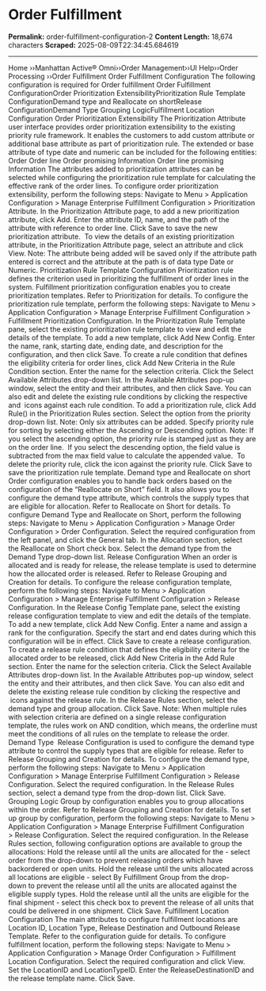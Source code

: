 # Order Fulfillment 

**Permalink:** order-fulfillment-configuration-2
**Content Length:** 18,674 characters
**Scraped:** 2025-08-09T22:34:45.684619

---

Home &rsaquo;&rsaquo;Manhattan Active® Omni&rsaquo;&rsaquo;Order Management&rsaquo;&rsaquo;UI Help&rsaquo;&rsaquo;Order Processing ››Order Fulfillment Order Fulfillment Configuration The following configuration is required for Order fulfillment Order Fulfillment ConfigurationOrder Prioritization ExtensibilityPrioritization Rule Template ConfigurationDemand type and Reallocate on shortRelease ConfigurationDemand Type&nbsp;Grouping LogicFulfillment Location Configuration Order Prioritization Extensibility The Prioritization Attribute user interface provides order prioritization extensibility to the existing priority rule framework.&nbsp;It enables the customers to add custom&nbsp;attribute or additional base attribute as part of prioritization rule. The extended or base attribute of type date and numeric&nbsp;can be included for the following entities: Order Order line Order promising Information Order line promising Information The attributes added to prioritization attributes can be selected&nbsp;while configuring the prioritization rule template for calculating the effective rank of the order lines. To configure order prioritization extensibility, perform the following steps: Navigate to Menu &gt; Application Configuration &gt; Manage Enterprise Fulfillment Configuration &gt; Prioritization Attribute. In the Prioritization Attribute page, to add a new prioritization attribute, click Add. Enter the attribute ID, name, and the path of the attribute with reference to order line. Click Save to save the new prioritization attribute.&nbsp; To view the details of an existing prioritization attribute, in the Prioritization Attribute page, select an attribute and click View. Note: The attribute being added will be saved only if the attribute path entered is correct and the attribute at the path is of data type Date or Numeric. Prioritization Rule Template Configuration Prioritization rule defines the criterion used in prioritizing the fulfillment of order lines in the system. Fulfillment prioritization configuration enables you to create prioritization templates. Refer to Prioritization&nbsp;for details. To configure&nbsp;the prioritization rule&nbsp;template, perform the following steps: Navigate to Menu&nbsp;&gt; Application Configuration&nbsp;&gt; Manage Enterprise Fulfillment Configuration &gt; Fulfillment&nbsp;Prioritization Configuration. In the Prioritization Rule Template pane, select the existing prioritization rule template to view and edit the details of the template. To add a new template, click Add New Config. Enter the name, rank, starting date, ending date, and description&nbsp;for the configuration, and then click Save. To create a rule condition that defines the eligibility criteria for order lines, click Add New Criteria in the Rule Condition section. Enter the name for the selection criteria. Click the Select Available Attributes drop-down list. In the Available Attributes pop-up window, select the entity and their attributes, and then click Save. You can also edit and delete the existing rule conditions by clicking the respective and &nbsp;icons against each rule condition. To add a prioritization rule, click Add Rule() in the Prioritization Rules section. Select the option from the priority drop-down list. Note: Only six&nbsp;attributes can be added. Specify priority rule for sorting by selecting either the Ascending or Descending option. Note:&nbsp;If you select the&nbsp;ascending option, the priority rule is stamped just as they are on the order line. &nbsp;If you select the&nbsp;descending option, the field value is subtracted from the max field value to calculate the appended value.&nbsp; To delete the priority rule, click the icon against the priority rule. Click Save to save the prioritization rule template. Demand type and Reallocate on short Order configuration enables you to handle back orders based on the configuration of the &ldquo;Reallocate on Short&rdquo; field. It also allows you to configure the&nbsp;demand type attribute, which controls the supply types that are eligible for allocation. Refer to Reallocate on Short for details. To configure Demand Type and Reallocate on Short, perform the following steps: Navigate to Menu&nbsp;&gt; Application Configuration&nbsp;&gt; Manage Order Configuration &gt; Order Configuration. Select the&nbsp;required configuration from the left panel, and click the General tab. In the Allocation section, select the&nbsp;Reallocate on Short check box. Select the demand type from the Demand Type drop-down list. Release Configuration When an order is allocated and is ready for release, the release template is used to determine how the allocated order is released.&nbsp;Refer to Release Grouping and Creation&nbsp;for details. To configure the release configuration template, perform the following steps: Navigate to&nbsp;Menu&nbsp;&gt; Application Configuration&nbsp;&gt; Manage Enterprise Fulfillment Configuration &gt;&nbsp;Release Configuration. In the Release Config Template pane, select the existing release configuration template to view and edit the details of the template. To add a new template, click&nbsp;Add New Config. Enter a name and assign a rank for the configuration. Specify the start and end dates during which this configuration will be in effect. Click Save to create a release configuration. To create a release rule condition that defines the eligibility criteria for the allocated order to be released, click Add New Criteria in the Add Rule section. Enter the name for the selection criteria. Click the Select Available Attributes drop-down list. In the Available Attributes pop-up window, select the entity and their attributes, and then click Save. You can also edit and delete the existing release rule condition by clicking the respective and &nbsp;icons against the release rule. In the Release Rules section, select the demand type and group allocation. Click Save. Note: When multiple rules with selection criteria are defined on a single release configuration template, the&nbsp;rules work on AND condition, which means, the orderline must meet the conditions of all rules on the template to release the order. Demand Type&nbsp; Release Configuration is used to configure the demand type attribute to control the supply types that are eligible for release. Refer to Release Grouping and Creation&nbsp;for details. To configure the&nbsp;demand type, perform the following steps: Navigate to&nbsp;Menu&nbsp;&gt; Application Configuration&nbsp;&gt; Manage Enterprise Fulfillment Configuration &gt;&nbsp;Release Configuration. Select the required configuration. In the Release Rules section, select&nbsp;a demand type from the drop-down list. Click Save. Grouping Logic Group by configuration enables you to group allocations within the&nbsp;order. Refer to Release Grouping and Creation&nbsp;for details. To set up&nbsp;group by configuration, perform the following steps: Navigate to&nbsp;Menu&nbsp;&gt; Application Configuration&nbsp;&gt; Manage Enterprise Fulfillment Configuration &gt;&nbsp;Release Configuration. Select the required configuration. In&nbsp;the Release Rules section, following configuration options are available to&nbsp;group the allocations: Hold the release until all the units are allocated for the -&nbsp;select order from the drop-down&nbsp;to prevent releasing orders which have backordered or open units. Hold the release until the units allocated across all locations are eligible -&nbsp;select By Fulfillment Group&nbsp;from the drop-down&nbsp;to&nbsp;prevent the release until all the units are allocated against the eligible supply types. Hold the release until all the units are eligible for the final shipment -&nbsp;select this check box to prevent the release of all units that could be delivered in one shipment. Click Save. Fulfillment Location Configuration The main attributes to configure fulfillment locations are Location ID, Location Type, Release Destination and Outbound Release Template. Refer to the configuration guide for details. To configure fulfillment location, perform the following steps: Navigate to&nbsp;Menu&nbsp;&gt; Application Configuration&nbsp;&gt; Manage Order Configuration &gt; Fulfillment Location Configuration. Select the required configuration and click View. Set the&nbsp;LocationID and LocationTypeID. Enter&nbsp;the ReleaseDestinationID and the release template&nbsp;name. Click Save. &nbsp;